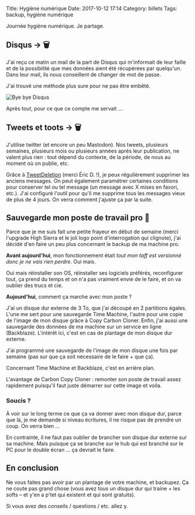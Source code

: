 Title: Hygiène numérique
Date: 2017-10-12 17:14
Category: billets
Tags: backup, hygiène numérique

Journée hygiène numérique. Je partage.

## Disqus -> 🗑

J'ai reçu ce matin un mail de la part de Disqus qui m'informait de leur faille et de la possibilité que mes données aient été récupérées par quelqu'un. Dans leur mail, ils nous conseillent de changer de mot de passe.

J'ai trouvé une méthode plus sure pour ne pas être embêté.

![Bye bye Disqus]({static}/images/hygiene-numerique/disqus.jpg#mid "Bye bye Disqus")

Après tout, pour ce que ce compte me servait …

## Tweets et toots -> 🗑

J'utilise twitter (et encore un peu Mastodon). Nos tweets, plusieurs semaines, plusieurs mois ou plusieurs années après leur publication, ne valent plus rien : tout dépend du contexte, de la période, de nous au moment où on publie, etc.

Grâce à [TweetDeletion](https://github.com/edas/TweetDeletion) (merci Éric D. !), je peux régulièrement supprimer les anciens messages. On peut également paramétrer certaines conditions pour conserver tel ou tel message (un message avec X mises en favori, etc.). J'ai configuré l'outil pour qu'il me supprime tous les messages vieux de plus de 4 jours. On verra comment j'ajuste ça par la suite.

## Sauvegarde mon poste de travail pro 💾

Parce que je me suis fait une petite frayeur en début de semaine (merci l'upgrade High Sierra et le joli logo point d'interrogation qui clignote), j'ai décidé d'en faire un peu plus concernant le backup de ma machine pro.

**Avant aujourd'hui**, mon fonctionnement était *tout mon taff est versionné donc je ne vais rien perdre*. Oui mais.

Oui mais réinstaller son OS, réinstaller ses logiciels préférés, reconfigurer tout, ça prend du temps et on n'a pas vraiment envie de le faire, et on va oublier des trucs et cie.

**Aujourd'hui**, comment ça marche avec mon poste ?

J'ai un disque dur externe de 3 To, que j'ai découpé en 2 partitions égales.
L'une me sert pour une sauvegarde Time Machine, l'autre pour une copie de l'image de mon disque grâce à Copy Carbon Cloner.
Enfin, j'ai aussi une sauvegarde des données de ma machine sur un service en ligne (Backblaze). L'intérêt ici, c'est en cas de plantage de mon disque dur externe.

J'ai programmé une sauvegarde de l'image de mon disque une fois par semaine (pas sur que ça soit nécessaire de le faire + que ça).

Concernant Time Machine et Backblaze, c'est en arrière plan.

L'avantage de Carbon Copy Cloner : remonter son poste de travail assez rapidement puisqu'il faut juste démarrer sur cette image et voila.

### Soucis ?

À voir sur le long terme ce que ça va donner avec mon disque dur, parce que là, je me demande si niveau écritures, il ne risque pas de prendre un coup. On verra bien ...

En contrainte, il ne faut pas oublier de brancher son disque dur externe sur sa machine. Mais puisque ça se branche sur le hub qui est branché sur le PC pour le double écran ... ça devrait le faire.

## En conclusion

Ne vous faites pas avoir par un plantage de votre machine, et backupez. Ça ne coute pas grand chose (vous avez tous un disque dur qui traine + les softs – et y'en a p'tet qui existent et qui sont gratuits).

Si vous avez des conseils / questions / etc. allez y.
